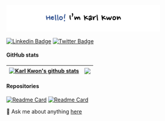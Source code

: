 <p align="left"><a href="https://kyeongan.github.io"><img width="80%" alt="Hello, I'm Karl. I do open source!" src="./assets/gh-readme-header.png" /></a></p>

[![Linkedin Badge](https://img.shields.io/badge/LinkedIn-0077B5?style=for-the-badge&logo=linkedin&logoColor=white)](https://linkedin.com/in/karlkwonphd)
[![Twitter Badge](https://img.shields.io/badge/Twitter-1DA1F2?style=for-the-badge&logo=twitter&logoColor=white)](https://twitter.com/karlkwonphd)

#### GitHub stats
<!-- [![GitHub stats](https://github-readme-stats.vercel.app/api?username=Kyeongan)](https://github.com/Kyeongan/github-readme-stats) -->
<!-- [![GitHub Streak](http://github-readme-streak-stats.herokuapp.com?user=Kyeongan&hide_border=false)](https://git.io/streak-stats) -->
<!-- [![Top Langs](https://github-readme-stats.vercel.app/api/top-langs/?username=Kyeongan&langs_count=5&hide=html,css,tex)](https://github.com/Kyeongan/github-readme-stats) -->

| <a href="https://github.com/anuraghazra/github-readme-stats"><img align="center" src="https://github-readme-stats.vercel.app/api?username=Kyeongan&show_icons=true&include_all_commits=true&hide_border=true" alt="Karl Kwon's github stats" /></a> | <a href="https://github.com/Kyeongan/github-readme-stats"><img align="center" src="https://github-readme-stats.vercel.app/api/top-langs/?username=Kyeongan&layout=compact&langs_count=8&hide=html,css,tex&hide_border=true" /></a> |
| ------------- | ------------- |


#### Repositories
[![Readme Card](https://github-readme-stats.vercel.app/api/pin/?username=Kyeongan&repo=deck.gl)](https://github.com/Kyeongan/github-readme-stats)
[![Readme Card](https://github-readme-stats.vercel.app/api/pin/?username=Kyeongan&repo=UKC-Python)](https://github.com/Kyeongan/github-readme-stats)


💬 Ask me about anything [here](https://github.com/kyeongan/kyeongan/issues)


<!--
**Kyeongan/Kyeongan** is a ✨ _special_ ✨ repository because its `README.md` (this file) appears on your GitHub profile.

Here are some ideas to get you started:

- 🔭 I’m currently working on ...
- 🌱 I’m currently learning ...
- 👯 I’m looking to collaborate on ...
- 🤔 I’m looking for help with ...
- 💬 Ask me about ...
- 📫 How to reach me: ...
- 😄 Pronouns: ...
- ⚡ Fun fact: ...
-->
